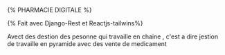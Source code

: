 {% PHARMACIE DIGITALE %}

{% Fait avec Django-Rest et Reactjs-tailwins%}



Avect des destion des pesonne qui travaille en chaine ,
c'est a dire jestion de travaille en pyramide avec des vente de medicament
